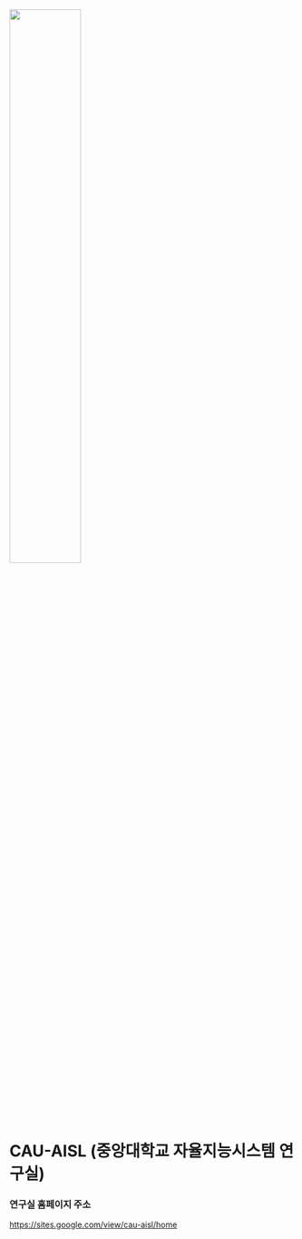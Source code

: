 <img src="https://github.com/CAU-AISL/.github/assets/60354633/6ba0d7a6-1cf1-493a-8d77-976c483e1431" width="50%"/>

# CAU-AISL (중앙대학교 자율지능시스템 연구실)

### 연구실 홈페이지 주소
https://sites.google.com/view/cau-aisl/home
